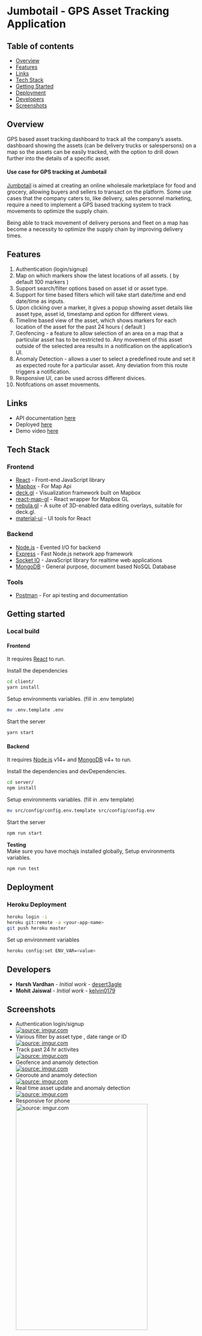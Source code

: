 # Jumbotail - GPS Asset Tracking Application

## Table of contents
- [Overview](#overview)
- [Features](#features)
- [Links](#links)
- [Tech Stack](#tech-stack)
- [Getting Started](#getting-started)
- [Deployment](#deployment)
- [Developers](#developers)
- [Screenshots](#screenshots)

## Overview
GPS based asset tracking dashboard to track all the company’s assets.
dashboard showing the assets (can be delivery trucks or salespersons) on a map so the assets can be easily tracked, with the option to drill down further into the details of a specific asset.
#### Use case for GPS tracking at Jumbotail
[Jumbotail](https://jumbotail.com/) is aimed at creating an online wholesale marketplace for food and grocery, allowing buyers and sellers to transact on the platform. Some use cases that the company caters to, like delivery, sales personnel marketing, require a need to implement a GPS based tracking system to track movements to optimize the supply chain.

Being able to track movement of delivery persons and fleet on a map has become a necessity to optimize the supply chain by improving delivery times.
## Features
1. Authentication (login/signup)
2. Map on which markers show the latest locations of all assets. ( by default 100 markers )
3. Support search/filter options based on asset id or asset type.
4. Support for time based filters which will take start date/time and end date/time as inputs.
5. Upon clicking over a marker, it gives a popup showing asset details like asset type, asset id, timestamp and option for different views.
6. Timeline based view of the asset, which shows markers for each location of the asset for the past 24 hours ( default )
7.  Geofencing - a feature to allow selection of an area on a map that a particular asset has to be restricted to. Any movement of this asset outside of the selected area results in a notification on the application’s UI.
8.  Anomaly Detection - allows a user to select a predefined route and set it as expected route for a particular asset. Any deviation from this route triggers a notification.
9. Responsive UI, can be used across different divices.
10. Notifcations on asset movements. 

## Links
* API documentation [here](https://documenter.getpostman.com/view/10910666/Uz5Govwb)
* Deployed [here](https://jumbotail-gps.herokuapp.com/)
* Demo video [here](https://drive.google.com/file/d/14JOisLK-bkjgnAyZmUeGAoFjLlOcIkyT/view?usp=sharing)
## Tech Stack
### Frontend
 * [React](https://reactjs.org/) - Front-end JavaScript library
 * [Mapbox](https://www.mapbox.com/)  - For Map Api 
 * [deck.gl](https://deck.gl/) - Visualization framework built on Mapbox 
 * [react-map-gl](https://visgl.github.io/react-map-gl/) - React wrapper for Mapbox GL   
 * [nebula.gl](https://nebula.gl/) - A suite of 3D-enabled data editing overlays, suitable for deck.gl.
 * [material-ui](https://mui.com/) - UI tools for React
### Backend

 * [Node.js](https://nodejs.org/en/)  -  Evented  I/O  for  backend
 * [Express](https://expressjs.com/)  -  Fast  Node.js  network  app  framework
 * [Socket  IO](https://socket.io/) -  JavaScript  library  for  realtime  web  applications
 * [MongoDB](https://www.mongodb.com/)  -  General  purpose,  document  based  NoSQL  Database

### Tools
 * [Postman](https://www.postman.com/)  -  For api testing and documentation

## Getting started
### Local build
#### Frontend
It requires [React](https://reactjs.org/) to run.

Install the dependencies
```sh
cd client/
yarn install
```
Setup environments variables. (fill in .env template)
```sh
mv .env.template .env
```
Start the server
```sh
yarn start
```
#### Backend
It requires [Node.js](https://nodejs.org/) v14+ and [MongoDB](https://www.mongodb.com) v4+ to run.

Install the dependencies and devDependencies.
```sh
cd server/
npm install
```
Setup environments variables. (fill in .env template)
```sh
mv src/config/config.env.template src/config/config.env
```
Start the server
```sh
npm run start
```
**Testing**  <br>
Make sure you have mochajs installed globally, Setup environments variables. 
```sh
npm run test
```
## Deployment


### Heroku Deployment
```sh
heroku login -i
heroku git:remote -a <your-app-name>
git push heroku master
```
Set up environment variables 
```sh
heroku config:set ENV_VAR=<value>
```

## Developers
* **Harsh Vardhan** - *Initial work* - [desert3agle](https://github.com/desert3agle)
* **Mohit Jaiswal** - *Initial work* - [kelvin0179](https://github.com/kelvin0179)
## Screenshots
- Authentication login/signup <br>
<a href="https://imgur.com/ntJ9vNa"><img src="https://i.imgur.com/ntJ9vNa.png" title="source: imgur.com" /></a><br>
- Various filter by asset type , date range or ID <br>
<a href="https://imgur.com/zn1IFlN"><img src="https://i.imgur.com/zn1IFlN.png" title="source: imgur.com" /></a><br>
- Track past 24 hr activites <br>
<a href="https://imgur.com/nQUnRcz"><img src="https://i.imgur.com/nQUnRcz.png" title="source: imgur.com" /></a><br>
- Geofence and anamoly detection <br>
<a href="https://imgur.com/YXOOIs2"><img src="https://i.imgur.com/YXOOIs2.png" title="source: imgur.com" /></a><br>
- Georoute and anamoly detection <br>
<a href="https://imgur.com/ul7pUFv"><img src="https://i.imgur.com/ul7pUFv.png" title="source: imgur.com" /></a><br>
- Real time  asset update and anomaly detection <br>
<a href="https://imgur.com/2XDWB1I"><img src="https://i.imgur.com/2XDWB1I.gif" title="source: imgur.com" /></a><br>
- Responsive for phone <br>
<a href="https://imgur.com/unF7hei"><img src="https://i.imgur.com/unF7hei.png" title="source: imgur.com"  
width="350px" height="600px"
/></a>
